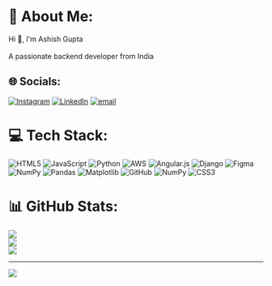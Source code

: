 # 💫 About Me:
Hi 👋, I'm Ashish Gupta<br><br>A passionate backend developer from India


## 🌐 Socials:
[![Instagram](https://img.shields.io/badge/Instagram-%23E4405F.svg?logo=Instagram&logoColor=white)](https://instagram.com/Innocent_ashish9630) [![LinkedIn](https://img.shields.io/badge/LinkedIn-%230077B5.svg?logo=linkedin&logoColor=white)](https://linkedin.com/in/linkedin.com/in/a-k-gupta-21a601307) [![email](https://img.shields.io/badge/Email-D14836?logo=gmail&logoColor=white)](mailto:akg101552@gmail.com) 

# 💻 Tech Stack:
![HTML5](https://img.shields.io/badge/html5-%23E34F26.svg?style=plastic&logo=html5&logoColor=white) ![JavaScript](https://img.shields.io/badge/javascript-%23323330.svg?style=plastic&logo=javascript&logoColor=%23F7DF1E) ![Python](https://img.shields.io/badge/python-3670A0?style=plastic&logo=python&logoColor=ffdd54) ![AWS](https://img.shields.io/badge/AWS-%23FF9900.svg?style=plastic&logo=amazon-aws&logoColor=white) ![Angular.js](https://img.shields.io/badge/angular.js-%23E23237.svg?style=plastic&logo=angularjs&logoColor=white) ![Django](https://img.shields.io/badge/django-%23092E20.svg?style=plastic&logo=django&logoColor=white) ![Figma](https://img.shields.io/badge/figma-%23F24E1E.svg?style=plastic&logo=figma&logoColor=white) ![NumPy](https://img.shields.io/badge/numpy-%23013243.svg?style=plastic&logo=numpy&logoColor=white) ![Pandas](https://img.shields.io/badge/pandas-%23150458.svg?style=plastic&logo=pandas&logoColor=white) ![Matplotlib](https://img.shields.io/badge/Matplotlib-%23ffffff.svg?style=plastic&logo=Matplotlib&logoColor=black) ![GitHub](https://img.shields.io/badge/github-%23121011.svg?style=plastic&logo=github&logoColor=white) ![NumPy](https://img.shields.io/badge/numpy-%23013243.svg?style=plastic&logo=numpy&logoColor=white) ![CSS3](https://img.shields.io/badge/css3-%231572B6.svg?style=plastic&logo=css3&logoColor=white)
# 📊 GitHub Stats:
![](https://github-readme-stats.vercel.app/api?username=ashish9630&theme=github_dark&hide_border=false&include_all_commits=true&count_private=true)<br/>
![](https://nirzak-streak-stats.vercel.app/?user=ashish9630&theme=github_dark&hide_border=false)<br/>
![](https://github-readme-stats.vercel.app/api/top-langs/?username=ashish9630&theme=github_dark&hide_border=false&include_all_commits=true&count_private=true&layout=compact)

---
[![](https://visitcount.itsvg.in/api?id=ashish9630&icon=0&color=0)](https://visitcount.itsvg.in)

<!-- Proudly created with GPRM ( https://gprm.itsvg.in ) -->
